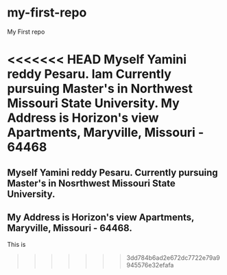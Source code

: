 # my-first-repo
My First repo

<<<<<<< HEAD
Myself Yamini reddy Pesaru. Iam Currently pursuing Master's in Northwest Missouri State University. 
My Address is Horizon's view Apartments, Maryville, Missouri - 64468
=======
## Myself Yamini reddy Pesaru. Currently pursuing Master's in Nosrthwest Missouri State University. 
## My Address is Horizon's view Apartments, Maryville, Missouri - 64468.
 This is
>>>>>>> 3dd784b6ad2e672dc7722e79a9945576e32efafa

